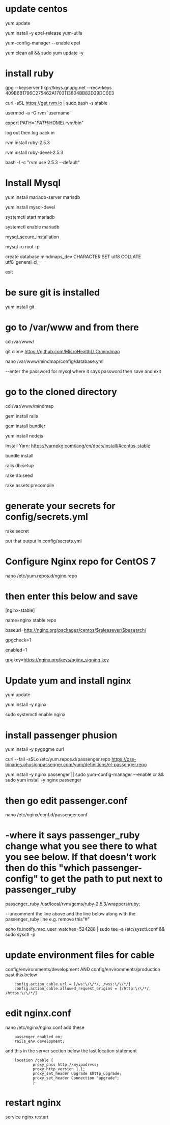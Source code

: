 # update centos

yum update

yum install -y epel-release yum-utils

yum-config-manager --enable epel

yum clean all && sudo yum update -y

# install ruby

gpg --keyserver hkp://keys.gnupg.net --recv-keys 409B6B1796C275462A1703113804BB82D39DC0E3

curl -sSL https://get.rvm.io | sudo bash -s stable

usermod -a -G rvm `username'

export PATH="$PATH:$HOME/.rvm/bin"

log out then log back in

rvm install ruby-2.5.3

rvm install ruby-devel-2.5.3

bash -l -c "rvm use 2.5.3 --default"

# Install Mysql
yum install mariadb-server mariadb

yum install mysql-devel

systemctl start mariadb

systemctl enable mariadb

mysql_secure_installation

mysql -u root -p

create database mindmaps_dev CHARACTER SET utf8 COLLATE utf8_general_ci;

exit

# be sure git is installed
yum install git

# go to /var/www and from there 
cd /var/www/

git clone https://github.com/MicroHealthLLC/mindmap

nano /var/www/mindmap/config/database.yml

--enter the password for mysql where it says password then save and exit

# go to the cloned directory 
cd /var/www/mindmap

gem install rails

gem install bundler

yum install nodejs

Install Yarn: https://yarnpkg.com/lang/en/docs/install/#centos-stable

bundle install

rails db:setup 

rake db:seed

rake assets:precompile

# generate your secrets for config/secrets.yml

rake secret

put that output in config/secrets.yml

# Configure Nginx repo for CentOS 7

nano /etc/yum.repos.d/nginx.repo

# then enter this below and save

[nginx-stable]

name=nginx stable repo

baseurl=http://nginx.org/packages/centos/$releasever/$basearch/

gpgcheck=1

enabled=1

gpgkey=https://nginx.org/keys/nginx_signing.key



# Update yum and install nginx
yum update

yum install -y nginx

sudo systemctl enable nginx

# install passenger phusion

yum install -y pygpgme curl

curl --fail -sSLo /etc/yum.repos.d/passenger.repo https://oss-binaries.phusionpassenger.com/yum/definitions/el-passenger.repo

yum install -y nginx passenger || sudo yum-config-manager --enable cr && sudo yum install -y nginx passenger

# then go edit passenger.conf
nano /etc/nginx/conf.d/passenger.conf

# -where it says passenger_ruby change what you see there to what you see below.  If that doesn't work then do this "which passenger-config" to get the path to put next to passenger_ruby

passenger_ruby /usr/local/rvm/gems/ruby-2.5.3/wrappers/ruby;

--uncomment the line above and the line below along with the passenger_ruby line e.g. remove this"#"

echo fs.inotify.max_user_watches=524288 | sudo tee -a /etc/sysctl.conf && sudo sysctl -p

# update environment files for cable

config/enviromments/development AND
config/enviromments/production past this below

        config.action_cable.url = [/ws:\/\/*/, /wss:\/\/*/]
        config.action_cable.allowed_request_origins = [/http:\/\/*/, /https:\/\/*/]
  
# edit nginx.conf
nano /etc/nginx/nginx.conf
add these

        passenger_enabled on;
        rails_env development;

and this in the server section below the last location statement

        location /cable {
                proxy_pass http://myipadress;
                proxy_http_version 1.1;
                proxy_set_header Upgrade $http_upgrade;
                proxy_set_header Connection "upgrade";
                }

# restart nginx
service nginx restart

